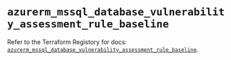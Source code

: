 # `azurerm_mssql_database_vulnerability_assessment_rule_baseline`

Refer to the Terraform Registory for docs: [`azurerm_mssql_database_vulnerability_assessment_rule_baseline`](https://registry.terraform.io/providers/hashicorp/azurerm/3.69.0/docs/resources/mssql_database_vulnerability_assessment_rule_baseline).
